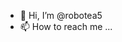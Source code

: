 - 👋 Hi, I’m @robotea5
- 📫 How to reach me ...

<!---
robotea5/robotea5 is a ✨ special ✨ repository because its `README.md` (this file) appears on your GitHub profile.
You can click the Preview link to take a look at your changes.
--->
